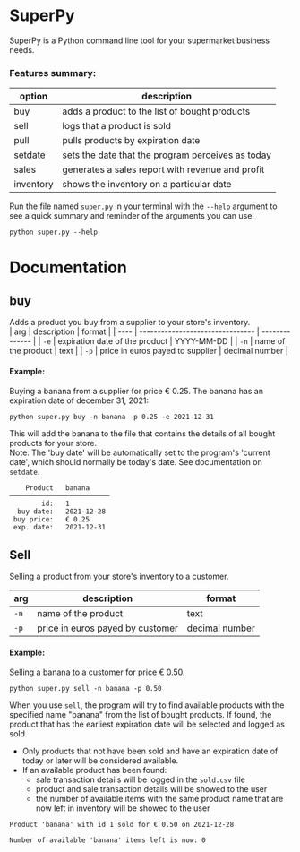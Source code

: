 # SuperPy

SuperPy is a Python command line tool for your supermarket business needs.

### Features summary:

| option    | description                                        |
| --------- | -------------------------------------------------- |
| buy       | adds a product to the list of bought products      |
| sell      | logs that a product is sold                        |
| pull      | pulls products by expiration date                  |
| setdate   | sets the date that the program perceives as today  |
| sales     | generates a sales report with revenue and profit   |
| inventory | shows the inventory on a particular date           |


Run the file named `super.py` in your terminal with the `--help` argument to see a quick summary and reminder of the arguments you can use.

```
python super.py --help
```

# Documentation

## buy
Adds a product you buy from a supplier to your store's inventory.  
| arg  | description                      | format         |
| ---- | -------------------------------- | -------------- |
| `-e` | expiration date of the product   | YYYY-MM-DD     |
| `-n` | name of the product              | text           |
| `-p` | price in euros payed to supplier | decimal number |


#### Example:
Buying a banana from a supplier for price € 0.25. The banana has an expiration date of december 31, 2021:

```
python super.py buy -n banana -p 0.25 -e 2021-12-31
```
This will add the banana to the file that contains the details of all bought products for your store.  
Note: The 'buy date' will be automatically set to the program's 'current date', which should normally be today's date. See documentation on `setdate`.

```
    Product   banana     
─────────────────────────
        id:   1         
  buy date:   2021-12-28 
 buy price:   € 0.25    
 exp. date:   2021-12-31    
  ```

## Sell
Selling a product from your store's inventory to a customer.

| arg  | description                      | format         |
| ---- | -------------------------------- | -------------- |
| `-n` | name of the product              | text           |
| `-p` | price in euros payed by customer | decimal number |


#### Example:
Selling a banana to a customer for price € 0.50.

```
python super.py sell -n banana -p 0.50
```

When you use `sell`, the program will try to find available products with the specified name "banana" from the list of bought products. If found, the product that has the earliest expiration date will be selected and logged as sold.
- Only products that not have been sold and have an expiration date of today or later will be considered available.
- If an available product has been found:
    - sale transaction details will be logged in the `sold.csv` file
    - product and sale transaction details will be showed to the user
    - the number of available items with the same product name that are now left in inventory will be showed to the user

```
Product 'banana' with id 1 sold for € 0.50 on 2021-12-28
```
```
Number of available 'banana' items left is now: 0
```